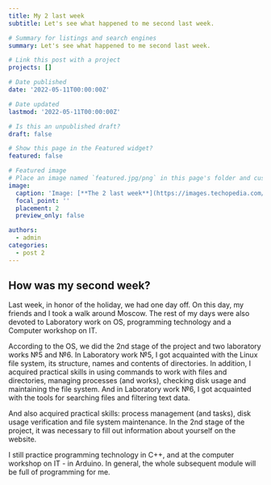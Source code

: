 ```yaml
---
title: My 2 last week
subtitle: Let's see what happened to me second last week.

# Summary for listings and search engines
summary: Let's see what happened to me second last week.

# Link this post with a project
projects: []

# Date published
date: '2022-05-11T00:00:00Z'

# Date updated
lastmod: '2022-05-11T00:00:00Z'

# Is this an unpublished draft?
draft: false

# Show this page in the Featured widget?
featured: false

# Featured image
# Place an image named `featured.jpg/png` in this page's folder and customize its options here.
image:
  caption: 'Image: [**The 2 last week**](https://images.techopedia.com/images/uploads/human-people-person-electronics-lcd-screen-monitor-screen-text-label-c.jpg?w=800&h=0&mode=max&quality=70&scale=both)'
  focal_point: ''
  placement: 2
  preview_only: false

authors:
  - admin
categories:
  - post 2
---
```


## How was my second week?

Last week, in honor of the holiday, we had one day off. On this day, my friends and I took a walk around Moscow. The rest of my days were also devoted to Laboratory work on OS, programming technology and a Computer workshop on IT.

According to the OS, we did the 2nd stage of the project and two laboratory works №5 and №6. In Laboratory work №5, I got acquainted with the Linux file system, its structure, names and contents of directories. In addition, I acquired practical skills in using commands to work with files and directories, managing processes (and works), checking disk usage and maintaining the file system. And in Laboratory work №6, I got acquainted with the tools for searching files and filtering text data.

And also acquired practical skills: process management (and tasks), disk usage verification and file system maintenance. In the 2nd stage of the project, it was necessary to fill out information about yourself on the website.

I still practice programming technology in C++, and at the computer workshop on IT - in Arduino. In general, the whole subsequent module will be full of programming for me.
